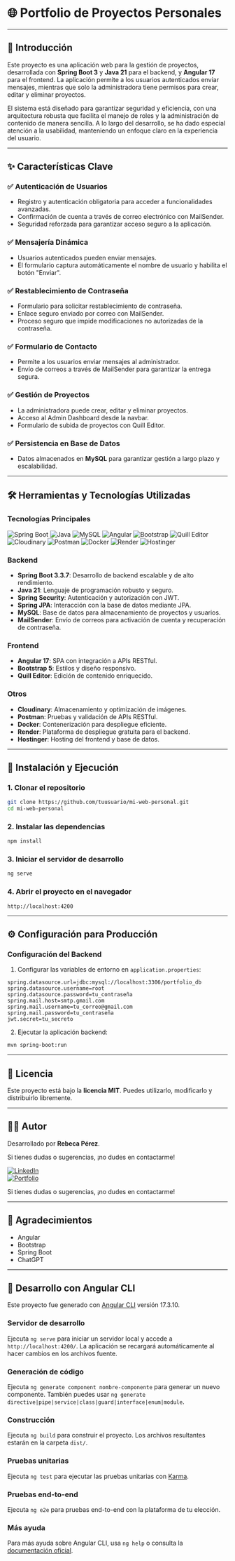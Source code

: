 # 🌐 Portfolio de Proyectos Personales

---

## 📖 Introducción

Este proyecto es una aplicación web para la gestión de proyectos, desarrollada con **Spring Boot 3** y **Java 21** para el backend, y **Angular 17** para el frontend. La aplicación permite a los usuarios autenticados enviar mensajes, mientras que solo la administradora tiene permisos para crear, editar y eliminar proyectos. 

El sistema está diseñado para garantizar seguridad y eficiencia, con una arquitectura robusta que facilita el manejo de roles y la administración de contenido de manera sencilla. A lo largo del desarrollo, se ha dado especial atención a la usabilidad, manteniendo un enfoque claro en la experiencia del usuario.

---

## ✨ Características Clave

### ✅ Autenticación de Usuarios
- Registro y autenticación obligatoria para acceder a funcionalidades avanzadas.
- Confirmación de cuenta a través de correo electrónico con MailSender.
- Seguridad reforzada para garantizar acceso seguro a la aplicación.

### ✅ Mensajería Dinámica
- Usuarios autenticados pueden enviar mensajes.
- El formulario captura automáticamente el nombre de usuario y habilita el botón "Enviar".

### ✅ Restablecimiento de Contraseña
- Formulario para solicitar restablecimiento de contraseña.
- Enlace seguro enviado por correo con MailSender.
- Proceso seguro que impide modificaciones no autorizadas de la contraseña.

### ✅ Formulario de Contacto
- Permite a los usuarios enviar mensajes al administrador.
- Envío de correos a través de MailSender para garantizar la entrega segura.

### ✅ Gestión de Proyectos
- La administradora puede crear, editar y eliminar proyectos.
- Acceso al Admin Dashboard desde la navbar.
- Formulario de subida de proyectos con Quill Editor.

### ✅ Persistencia en Base de Datos
- Datos almacenados en **MySQL** para garantizar gestión a largo plazo y escalabilidad.

---

## 🛠️ Herramientas y Tecnologías Utilizadas

### Tecnologías Principales
![Spring Boot](https://img.shields.io/badge/Spring%20Boot-6DB33F?style=flat&logo=spring-boot&logoColor=white) ![Java](https://img.shields.io/badge/Java-ED8B00?style=flat&logo=openjdk&logoColor=white) ![MySQL](https://img.shields.io/badge/MySQL-4479A1?style=flat&logo=mysql&logoColor=white) ![Angular](https://img.shields.io/badge/Angular-DD0031?style=flat&logo=angular&logoColor=white) ![Bootstrap](https://img.shields.io/badge/Bootstrap-563D7C?style=flat&logo=bootstrap&logoColor=white) ![Quill Editor](https://img.shields.io/badge/Quill-Editor-00B0FF?style=flat&logo=quill&logoColor=white) ![Cloudinary](https://img.shields.io/badge/Cloudinary-3448C5?style=flat&logo=cloudinary&logoColor=white) ![Postman](https://img.shields.io/badge/Postman-FF6C37?style=flat&logo=postman&logoColor=white) 
![Docker](https://img.shields.io/badge/Docker-2496ED?style=flat&logo=docker&logoColor=white) ![Render](https://img.shields.io/badge/Render-00979D?style=flat&logo=render&logoColor=white) ![Hostinger](https://img.shields.io/badge/Hostinger-673AB7?style=flat&logo=hostinger&logoColor=white)


### Backend
- **Spring Boot 3.3.7**: Desarrollo de backend escalable y de alto rendimiento.
- **Java 21**: Lenguaje de programación robusto y seguro.
- **Spring Security**: Autenticación y autorización con JWT.
- **Spring JPA**: Interacción con la base de datos mediante JPA.
- **MySQL**: Base de datos para almacenamiento de proyectos y usuarios.
- **MailSender**: Envío de correos para activación de cuenta y recuperación de contraseña.

### Frontend
- **Angular 17**: SPA con integración a APIs RESTful. 
- **Bootstrap 5**: Estilos y diseño responsivo.
- **Quill Editor**: Edición de contenido enriquecido.

### Otros
- **Cloudinary**: Almacenamiento y optimización de imágenes.
- **Postman**: Pruebas y validación de APIs RESTful.
- **Docker**: Contenerización para despliegue eficiente.
- **Render**: Plataforma de despliegue gratuita para el backend.
- **Hostinger**: Hosting del frontend y base de datos.

---

## 🚀 Instalación y Ejecución

### 1. Clonar el repositorio
```bash
git clone https://github.com/tuusuario/mi-web-personal.git
cd mi-web-personal
```

### 2. Instalar las dependencias
```bash
npm install
```

### 3. Iniciar el servidor de desarrollo
```bash
ng serve
```

### 4. Abrir el proyecto en el navegador
```
http://localhost:4200
```

---

## ⚙️ Configuración para Producción

### Configuración del Backend

1. Configurar las variables de entorno en `application.properties`:
```properties
spring.datasource.url=jdbc:mysql://localhost:3306/portfolio_db
spring.datasource.username=root
spring.datasource.password=tu_contraseña
spring.mail.host=smtp.gmail.com
spring.mail.username=tu_correo@gmail.com
spring.mail.password=tu_contraseña
jwt.secret=tu_secreto
```

2. Ejecutar la aplicación backend:
```bash
mvn spring-boot:run
```

---

## 📄 Licencia

Este proyecto está bajo la **licencia MIT**. Puedes utilizarlo, modificarlo y distribuirlo libremente.

---

## 🧑‍💻 Autor

Desarrollado por **Rebeca Pérez**.

Si tienes dudas o sugerencias, ¡no dudes en contactarme!

[![LinkedIn](https://img.shields.io/badge/LinkedIn-Profile-blue?style=flat&logo=linkedin)](https://www.linkedin.com/in/rebecaperez)  
[![Portfolio](https://img.shields.io/badge/Portfolio-Web-orange?style=flat&logo=google-chrome)](https://rebecaperezportfolio.com)

Si tienes dudas o sugerencias, ¡no dudes en contactarme!

---

## 🌟 Agradecimientos
- Angular
- Bootstrap
- Spring Boot
- ChatGPT

---

## 🔧 Desarrollo con Angular CLI

Este proyecto fue generado con [Angular CLI](https://github.com/angular/angular-cli) versión 17.3.10.

### Servidor de desarrollo
Ejecuta `ng serve` para iniciar un servidor local y accede a `http://localhost:4200/`. La aplicación se recargará automáticamente al hacer cambios en los archivos fuente.

### Generación de código
Ejecuta `ng generate component nombre-componente` para generar un nuevo componente. También puedes usar `ng generate directive|pipe|service|class|guard|interface|enum|module`.

### Construcción
Ejecuta `ng build` para construir el proyecto. Los archivos resultantes estarán en la carpeta `dist/`.

### Pruebas unitarias
Ejecuta `ng test` para ejecutar las pruebas unitarias con [Karma](https://karma-runner.github.io).

### Pruebas end-to-end
Ejecuta `ng e2e` para pruebas end-to-end con la plataforma de tu elección.

### Más ayuda
Para más ayuda sobre Angular CLI, usa `ng help` o consulta la [documentación oficial](https://angular.io/cli).

